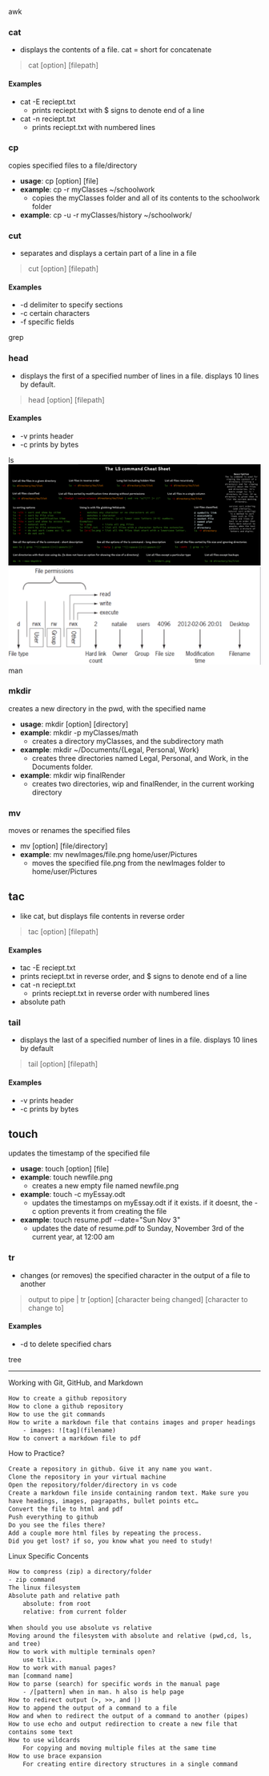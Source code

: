 awk

### cat
- displays the contents of a file. cat = short for concatenate
> cat [option] [filepath]
#### Examples
- cat -E reciept.txt
  - prints reciept.txt with $ signs to denote end of a line
- cat -n reciept.txt
  - prints reciept.txt with numbered lines

### cp
copies specified files to a file/directory
- **usage**: cp [option] [file]
- **example**: cp -r myClasses ~/schoolwork
  - copies the myClasses folder and all of its contents to the schoolwork folder
- **example**: cp -u -r myClasses/history ~/schoolwork/

### cut
- separates and displays a certain part of a line in a file
> cut [option] [filepath]
#### Examples
- -d delimiter to specify sections
- -c certain characters
- -f specific fields

grep

### head
- displays the first of a specified number of lines in a file. displays 10 lines by default.
> head [option] [filepath]
#### Examples
- -v prints header
- -c prints by bytes


ls
![alt text](<The LS command Cheat Sheet.png>)
![alt text](image.png)
man

### mkdir
creates a new directory in the pwd, with the specified name 
- **usage**: mkdir [option] [directory]
- **example**: mkdir -p myClasses/math
  - creates a directory myClasses, and the subdirectory math
- **example**: mkdir ~/Documents/{Legal, Personal, Work}
  - creates three directories named Legal, Personal, and Work, in the Documents folder.
- **example**: mkdir wip finalRender
  - creates two directories, wip and finalRender, in the current working directory

### mv
moves or renames the specified files
- mv [option] [file/directory]
- **example**: mv newImages/file.png home/user/Pictures
  - moves the specified file.png from the newImages folder to home/user/Pictures

## tac
- like cat, but displays file contents in reverse order
> tac [option] [filepath]
#### Examples
  - tac -E reciept.txt
  - prints reciept.txt in reverse order, and  $ signs to denote end of a line
- cat -n reciept.txt
  - prints reciept.txt in reverse order with numbered lines
- absolute path


### tail
- displays the last of a specified number of lines in a file. displays 10 lines by default
> tail [option] [filepath] 
#### Examples
- -v prints header
- -c prints by bytes

## touch
updates the timestamp of the specified file
- **usage**: touch [option] [file]
- **example**: touch newfile.png
  - creates a new empty file named newfile.png
- **example**: touch -c myEssay.odt
  - updates the timestamps on myEssay.odt if it exists. if it doesnt, the -c option prevents it from creating the file
- **example**: touch resume.pdf --date="Sun Nov 3"
  - updates the date of resume.pdf to Sunday, November 3rd of the current year, at 12:00 am

### tr
- changes (or removes) the specified character in the output of a file to another
> output to pipe | tr [option] [character being changed] [character to change to]
#### Examples
- -d to delete specified chars

tree

---

Working with Git, GitHub, and Markdown

    How to create a github repository
    How to clone a github repository
    How to use the git commands
    How to write a markdown file that contains images and proper headings
        - images: ![tag](filename)
    How to convert a markdown file to pdf

How to Practice?

    Create a repository in github. Give it any name you want.
    Clone the repository in your virtual machine
    Open the repository/folder/directory in vs code
    Create a markdown file inside containing random text. Make sure you have headings, images, pagrapaths, bullet points etc…
    Convert the file to html and pdf
    Push everything to github
    Do you see the files there?
    Add a couple more html files by repeating the process.
    Did you get lost? if so, you know what you need to study!

Linux Specific Concents

    How to compress (zip) a directory/folder
    - zip command
    The linux filesystem
    Absolute path and relative path
        absolute: from root
        relative: from current folder

    When should you use absolute vs relative
    Moving around the filesystem with absolute and relative (pwd,cd, ls, and tree)
    How to work with multiple terminals open?
        use tilix.. 
    How to work with manual pages?
    man [command name]
    How to parse (search) for specific words in the manual page
        - /[pattern] when in man. h also is help page
    How to redirect output (>, >>, and |)
    How to append the output of a command to a file
    How and when to redirect the output of a command to another (pipes)
    How to use echo and output redirection to create a new file that contains some text
    How to use wildcards
        For copying and moving multiple files at the same time
    How to use brace expansion
        For creating entire directory structures in a single command

